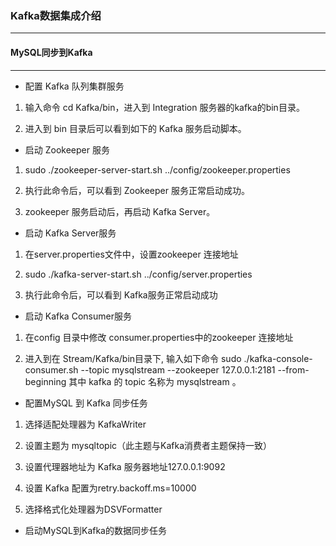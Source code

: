 ### Kafka数据集成介绍
____________________________

#### MySQL同步到Kafka
____________________________

* 配置 Kafka 队列集群服务

1. 输入命令 cd Kafka/bin，进入到 Integration 服务器的kafka的bin目录。

2. 进入到 bin 目录后可以看到如下的 Kafka 服务启动脚本。


* 启动 Zookeeper 服务

1. sudo ./zookeeper-server-start.sh ../config/zookeeper.properties

2. 执行此命令后，可以看到 Zookeeper 服务正常启动成功。

3. zookeeper 服务启动后，再启动 Kafka Server。


* 启动 Kafka Server服务

1. 在server.properties文件中，设置zookeeper 连接地址

2. sudo ./kafka-server-start.sh ../config/server.properties

3. 执行此命令后，可以看到 Kafka服务正常启动成功


* 启动 Kafka Consumer服务

1. 在config 目录中修改 consumer.properties中的zookeeper 连接地址

2. 进入到在 Stream/Kafka/bin目录下, 输入如下命令
sudo ./kafka-console-consumer.sh --topic mysqlstream  --zookeeper 127.0.0.1:2181 --from-beginning
其中 kafka 的 topic 名称为 mysqlstream 。 


* 配置MySQL 到 Kafka 同步任务

1. 选择适配处理器为 KafkaWriter

2. 设置主题为 mysqltopic（此主题与Kafka消费者主题保持一致）

3. 设置代理器地址为 Kafka 服务器地址127.0.0.1:9092

4. 设置 Kafka 配置为retry.backoff.ms=10000

5. 选择格式化处理器为DSVFormatter


* 启动MySQL到Kafka的数据同步任务

























